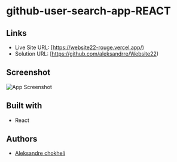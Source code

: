 # github-user-search-app-REACT

## Links

- Live Site URL: [https://website22-rouge.vercel.app/)
- Solution URL: [https://github.com/aleksandrre/Website22)

## Screenshot
![App Screenshot](https://user-images.githubusercontent.com/108459639/223809037-a20d9914-32e9-4aae-9578-32426f32e60b.png)
## Built with
- React

## Authors
- [Aleksandre chokheli](https://github.com/aleksandrre)

